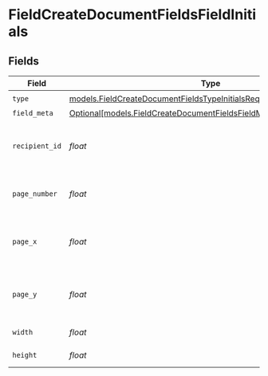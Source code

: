# FieldCreateDocumentFieldsFieldInitials


## Fields

| Field                                                                                                                                        | Type                                                                                                                                         | Required                                                                                                                                     | Description                                                                                                                                  |
| -------------------------------------------------------------------------------------------------------------------------------------------- | -------------------------------------------------------------------------------------------------------------------------------------------- | -------------------------------------------------------------------------------------------------------------------------------------------- | -------------------------------------------------------------------------------------------------------------------------------------------- |
| `type`                                                                                                                                       | [models.FieldCreateDocumentFieldsTypeInitialsRequestBody1](../models/fieldcreatedocumentfieldstypeinitialsrequestbody1.md)                   | :heavy_check_mark:                                                                                                                           | N/A                                                                                                                                          |
| `field_meta`                                                                                                                                 | [Optional[models.FieldCreateDocumentFieldsFieldMetaInitialsRequestBody]](../models/fieldcreatedocumentfieldsfieldmetainitialsrequestbody.md) | :heavy_minus_sign:                                                                                                                           | N/A                                                                                                                                          |
| `recipient_id`                                                                                                                               | *float*                                                                                                                                      | :heavy_check_mark:                                                                                                                           | The ID of the recipient to create the field for.                                                                                             |
| `page_number`                                                                                                                                | *float*                                                                                                                                      | :heavy_check_mark:                                                                                                                           | The page number the field will be on.                                                                                                        |
| `page_x`                                                                                                                                     | *float*                                                                                                                                      | :heavy_check_mark:                                                                                                                           | The X coordinate of where the field will be placed.                                                                                          |
| `page_y`                                                                                                                                     | *float*                                                                                                                                      | :heavy_check_mark:                                                                                                                           | The Y coordinate of where the field will be placed.                                                                                          |
| `width`                                                                                                                                      | *float*                                                                                                                                      | :heavy_check_mark:                                                                                                                           | The width of the field.                                                                                                                      |
| `height`                                                                                                                                     | *float*                                                                                                                                      | :heavy_check_mark:                                                                                                                           | The height of the field.                                                                                                                     |